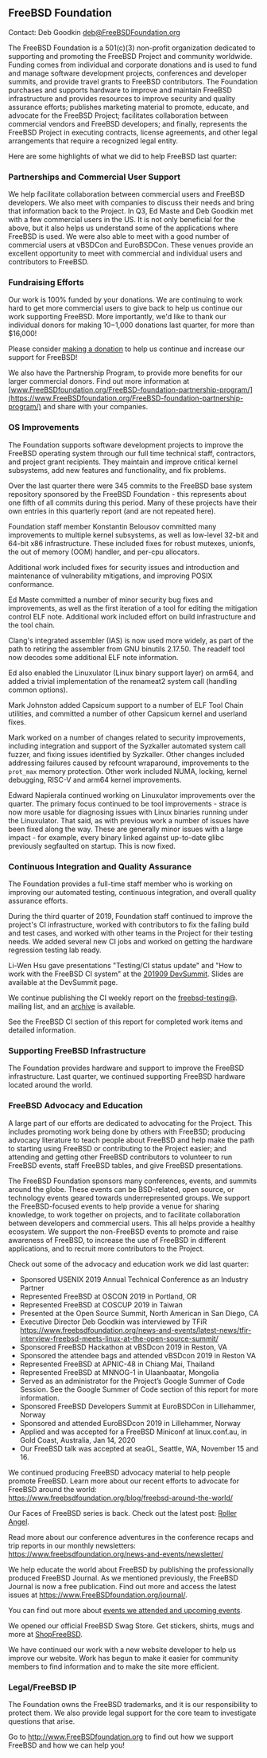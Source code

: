## FreeBSD Foundation ##

Contact: Deb Goodkin <deb@FreeBSDFoundation.org>

The FreeBSD Foundation is a 501(c)(3) non-profit organization dedicated to
supporting and promoting the FreeBSD Project and community worldwide.
Funding comes from individual and corporate donations and is used to fund
and manage software development projects, conferences and developer summits,
and provide travel grants to FreeBSD contributors. The Foundation purchases
and supports hardware to improve and maintain FreeBSD infrastructure and
provides resources to improve security and quality assurance efforts;
publishes marketing material to promote, educate, and advocate for the
FreeBSD Project; facilitates collaboration between commercial vendors and
FreeBSD developers; and finally, represents the FreeBSD Project in executing
contracts, license agreements, and other legal arrangements that require a
recognized legal entity.

Here are some highlights of what we did to help FreeBSD last quarter:

### Partnerships and Commercial User Support ###
We help facilitate collaboration between commercial users and FreeBSD
developers. We also meet with companies to discuss their needs and bring
that information back to the Project. In Q3, Ed Maste and Deb Goodkin met
with a few commercial users in the US. It is not only beneficial for the
above, but it also helps us understand some of the applications where
FreeBSD is used. We were also able to meet with a good number of commercial
users at vBSDCon and EuroBSDCon. These venues provide an excellent
opportunity to meet with commercial and individual users and contributors
to FreeBSD.

### Fundraising Efforts ###
Our work is 100% funded by your donations. We are continuing to work hard
to get more commercial users to give back to help us continue our work
supporting FreeBSD. More importantly, we'd like to thank our individual
donors for making $10-$1,000 donations last quarter, for more than $16,000!

Please consider
[making a donation](https://www.FreeBSDfoundation.org/donate/) to help us
continue and increase our support for FreeBSD!

We also have the Partnership Program, to provide more benefits for our
larger commercial donors.  Find out more information at
[www.FreeBSDfoundation.org/FreeBSD-foundation-partnership-program/](https://www.FreeBSDfoundation.org/FreeBSD-foundation-partnership-program/) 
and share with your companies.

### OS Improvements ###
The Foundation supports software development projects to improve the FreeBSD
operating system through our full time technical staff, contractors, and
project grant recipients. They maintain and improve critical kernel
subsystems, add new features and functionality, and fix problems. 

Over the last quarter there were 345 commits to the FreeBSD base system
repository sponsored by the FreeBSD Foundation - this represents about
one fifth of all commits during this period.  Many of these projects have
their own entries in this quarterly report (and are not repeated here).

Foundation staff member Konstantin Belousov committed many improvements to
multiple kernel subsystems, as well as low-level 32-bit and 64-bit x86
infrastructure.  These included fixes for robust mutexes, unionfs, the
out of memory (OOM) handler, and per-cpu allocators.

Additional work included fixes for security issues and introduction and
maintenance of vulnerability mitigations, and improving POSIX conformance.

Ed Maste committed a number of minor security bug fixes and improvements,
as well as the first iteration of a tool for editing the mitigation control
ELF note. Additional work included effort on build infrastructure and the
tool chain.

Clang's integrated assembler (IAS) is now used more widely, as part of the
path to retiring the assembler from GNU binutils 2.17.50. The readelf tool
now decodes some additional ELF note information.

Ed also enabled the Linuxulator (Linux binary support layer) on arm64, and
added a trivial implementation of the renameat2 system call (handling common
options).

Mark Johnston added Capsicum support to a number of ELF Tool Chain utilities,
and committed a number of other Capsicum kernel and userland fixes.

Mark worked on a number of changes related to security improvements, including
integration and support of the Syzkaller automated system call fuzzer, and
fixing issues identified by Syzkaller.  Other changes included addressing
failures caused by refcount wraparound, improvements to the `prot_max` memory
protection.  Other work included NUMA, locking, kernel debugging, RISC-V and
arm64 kernel improvements.

Edward Napierala continued working on Linuxulator improvements over the
quarter.  The primary focus continued to be tool improvements - strace is now
more usable for diagnosing issues with Linux binaries running under the
Linuxulator.  That said, as with previous work a number of issues have been
fixed along the way.  These are generally minor issues with a large impact -
for example, every binary linked against up-to-date glibc previously
segfaulted on startup.  This is now fixed.

### Continuous Integration and Quality Assurance ###
The Foundation provides a full-time staff member who is working on improving
our automated testing, continuous integration, and overall quality assurance
efforts.

During the third quarter of 2019, Foundation staff continued to improve the
project's CI infrastructure, worked with contributors to fix the failing build
and test cases, and worked with other teams in the Project for their testing
needs.  We added several new CI jobs and worked on getting the hardware
regression testing lab ready.

Li-Wen Hsu gave presentations "Testing/CI status update" and "How to work with
the FreeBSD CI system" at the
[201909 DevSummit](https://wiki.freebsd.org/DevSummit/201909).
Slides are available at the DevSummit page.

We continue publishing the CI weekly report on the
[freebsd-testing@](https://lists.freebsd.org/mailman/listinfo/freebsd-testing).
mailing list, and an [archive](https://hackmd.io/@freebsd-ci) is available.

See the FreeBSD CI section of this report for completed work items and
detailed information.

### Supporting FreeBSD Infrastructure ###
The Foundation provides hardware and support to improve the FreeBSD
infrastructure.  Last quarter, we continued supporting FreeBSD hardware
located around the world.

### FreeBSD Advocacy and Education ###
A large part of our efforts are dedicated to advocating for the Project.
This includes promoting work being done by others with FreeBSD; producing
advocacy literature to teach people about FreeBSD and help make the path to
starting using FreeBSD or contributing to the Project easier; and attending
and getting other FreeBSD contributors to volunteer to run FreeBSD events,
staff FreeBSD tables, and give FreeBSD presentations.

The FreeBSD Foundation sponsors many conferences, events, and summits around
the globe.  These events can be BSD-related, open source, or technology events
geared towards underrepresented groups.  We support the FreeBSD-focused events
to help provide a venue for sharing knowledge, to work together on projects,
and to facilitate collaboration between developers and commercial users.
This all helps provide a healthy ecosystem. We support the non-FreeBSD events
to promote and raise awareness of FreeBSD, to increase the use of FreeBSD in
different applications, and to recruit more contributors to the Project.

Check out some of the advocacy and education work we did last quarter:
* Sponsored USENIX 2019 Annual Technical Conference as an Industry Partner
* Represented FreeBSD at OSCON 2019 in Portland, OR
* Represented FreeBSD at COSCUP 2019 in Taiwan
* Presented at the Open Source Summit, North American in San Diego, CA
* Executive Director Deb Goodkin was interviewed by TFiR https://www.freebsdfoundation.org/news-and-events/latest-news/tfir-interview-freebsd-meets-linux-at-the-open-source-summit/
* Sponsored FreeBSD Hackathon at vBSDcon 2019 in Reston, VA
* Sponsored the attendee bags and attended vBSDcon 2019 in Reston VA
* Represented FreeBSD at APNIC-48 in Chiang Mai, Thailand
* Represented FreeBSD at MNNOG-1 in Ulaanbaatar, Mongolia
* Served as an administrator for the Project’s Google Summer of Code Session. See the Google Summer of Code section of this report for more information.
* Sponsored FreeBSD Developers Summit at EuroBSDCon in Lillehammer, Norway
* Sponsored and attended EuroBSDcon 2019 in Lillehammer, Norway
* Applied and was accepted for a FreeBSD Miniconf at linux.conf.au, in Gold Coast, Australia, Jan 14, 2020
* Our FreeBSD talk was accepted at seaGL, Seattle, WA, November 15 and 16.

We continued producing FreeBSD advocacy material to help people promote
FreeBSD.  Learn more about our recent efforts to advocate for FreeBSD
around the world: https://www.freebsdfoundation.org/blog/freebsd-around-the-world/

Our Faces of FreeBSD series is back. Check out the latest post:
[Roller Angel](https://www.freebsdfoundation.org/blog/faces-of-freebsd-2019-roller-angel/).

Read more about our conference adventures in the conference recaps and trip
reports in our monthly newsletters:
https://www.freebsdfoundation.org/news-and-events/newsletter/

We help educate the world about FreeBSD by publishing the professionally
produced FreeBSD Journal. As we mentioned previously, the FreeBSD Journal
is now a free publication. Find out more and access the latest issues at
https://www.FreeBSDfoundation.org/journal/.

You can find out more about
[events we attended and upcoming events](https://www.FreeBSDfoundation.org/news-and-events/).

We opened our official FreeBSD Swag Store.  Get stickers, shirts, mugs and
more at [ShopFreeBSD](https://www.zazzle.com/store/shopfreebsd).

We have continued our work with a new website developer to help us improve
our website.  Work has begun to make it easier for community members to find
information and to make the site more efficient.

### Legal/FreeBSD IP ###
The Foundation owns the FreeBSD trademarks, and it is our responsibility to
protect them.  We also provide legal support for the core team to investigate
questions that arise.

Go to http://www.FreeBSDfoundation.org to find out how we support FreeBSD and
how we can help you!
